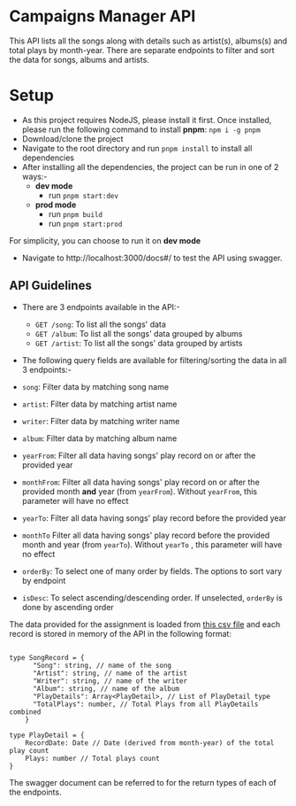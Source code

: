 # Campaigns Manager API

This API lists all the songs along with details such as artist(s), albums(s) and total plays by month-year. There are separate endpoints to filter and sort the data for songs, albums and artists.

# Setup
- As this project requires NodeJS, please install it first. Once installed, please run the following command to install **pnpm**: `npm i -g pnpm`
- Download/clone the project
- Navigate to the root directory and run `pnpm install` to install all dependencies
- After installing all the dependencies, the project can be run in one of 2 ways:-
	- **dev mode** 
		- run `pnpm start:dev`
	- **prod mode**
		-  run `pnpm build` 
		- run `pnpm start:prod`

For simplicity, you can choose to run it on **dev mode**
- Navigate to http://localhost:3000/docs#/ to test the API using swagger.

## API Guidelines
- There are 3 endpoints available in the API:-
	- `GET /song`: To list all the songs' data
	- `GET /album`: To list all the songs' data grouped by albums
	-  `GET /artist`: To list all the songs' data grouped by artists

- The following query fields are available for filtering/sorting the data in all 3 endpoints:-
- `song`:  Filter data by matching song name
- `artist`: Filter data by matching artist name
- `writer`: Filter data by matching writer name
- `album`: Filter data by matching album name
- `yearFrom`: Filter all data having songs' play record on or after the provided year
- `monthFrom`: Filter all data having songs' play record on or after the provided  month **and** year (from `yearFrom`). Without `yearFrom`, this parameter will have no effect
- `yearTo`: Filter all data having songs' play record before the provided year
- `monthTo` Filter all data having songs' play record before the provided month and year (from `yearTo`). Without `yearTo` , this parameter will have no effect
- `orderBy`: To select one of many order by fields. The options to sort vary by endpoint
- `isDesc`: To select ascending/descending order. If unselected, `orderBy` is done by ascending order

The data provided for the assignment is loaded from [this csv file](https://github.com/ashishbarua/screencloud-assignment/blob/main/raw-data.csv) and each record is stored in memory of the API in the following format:

```

type SongRecord = {
      "Song": string, // name of the song
      "Artist": string, // name of the artist
      "Writer": string, // name of the writer
      "Album": string, // name of the album
      "PlayDetails": Array<PlayDetail>, // List of PlayDetail type
      "TotalPlays": number, // Total Plays from all PlayDetails combined
    }

type PlayDetail = {
	RecordDate: Date // Date (derived from month-year) of the total play count
	Plays: number // Total plays count
}
```

The swagger document can be referred to for the return types of each of the endpoints.

